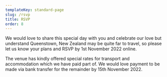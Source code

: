 ```yaml
---
templateKey: standard-page
slug: /rsvp
title: RSVP
order: 8
---
```

We would love to share this special day with you and celebrate our love but understand Queenstown, New Zealand may be quite far to travel, so please let us know your plans and RSVP by 1st November 2022 online.

The venue has kindly offered special rates for transport and accommodation which we have paid part of. We would love payment to be made via bank transfer for the remainder by 15th November 2022.